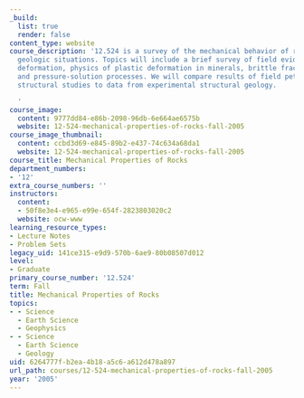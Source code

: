 ```yaml
---
_build:
  list: true
  render: false
content_type: website
course_description: '12.524 is a survey of the mechanical behavior of rocks in natural
  geologic situations. Topics will include a brief survey of field evidence of rock
  deformation, physics of plastic deformation in minerals, brittle fracture and sliding,
  and pressure-solution processes. We will compare results of field petrologic and
  structural studies to data from experimental structural geology.

  '
course_image:
  content: 9777dd84-e86b-2098-96db-6e664ae6575b
  website: 12-524-mechanical-properties-of-rocks-fall-2005
course_image_thumbnail:
  content: ccbd3d69-e845-89b2-e437-74c634a68da1
  website: 12-524-mechanical-properties-of-rocks-fall-2005
course_title: Mechanical Properties of Rocks
department_numbers:
- '12'
extra_course_numbers: ''
instructors:
  content:
  - 50f8e3e4-e965-e99e-654f-2823803020c2
  website: ocw-www
learning_resource_types:
- Lecture Notes
- Problem Sets
legacy_uid: 141ce315-e9d9-570b-6ae9-80b08507d012
level:
- Graduate
primary_course_number: '12.524'
term: Fall
title: Mechanical Properties of Rocks
topics:
- - Science
  - Earth Science
  - Geophysics
- - Science
  - Earth Science
  - Geology
uid: 6264777f-b2ea-4b18-a5c6-a612d478a897
url_path: courses/12-524-mechanical-properties-of-rocks-fall-2005
year: '2005'
---
```

